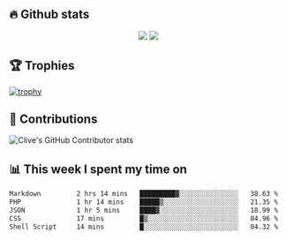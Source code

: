 ## &#128293; Github stats

<!-- GitHub Readme Streak Stats - https://github.com/DenverCoder1/github-readme-streak-stats -->
<p align="center">

<picture>
  <source 
    srcset="https://github-readme-stats.vercel.app/api?username=clivewalkden&count_private=true&show_icons=true&theme=darcula"
    media="(prefers-color-scheme: dark)"
  />
  <source
    srcset="https://github-readme-stats.vercel.app/api?username=clivewalkden&count_private=true&show_icons=true&theme=calm"
    media="(prefers-color-scheme: light), (prefers-color-scheme: no-preference)"
  />
  <img src="https://github-readme-stats.vercel.app/api?username=clivewalkden&count_private=true&show_icons=true&theme=darcula" />
</picture>

<a href="https://git.io/streak-stats" target="_blank">
  <img src="http://github-readme-streak-stats.herokuapp.com?user=clivewalkden&theme=darcula&date_format=j%20M%5B%20Y%5D" />
</a>

</p>

## &#127942; Trophies
[![trophy](https://github-profile-trophy.vercel.app/?username=clivewalkden&theme=onedark)](https://github.com/clivewalkden/github-profile-trophy)

## &#129309; Contributions
![Clive's GitHub Contributor stats](https://github-contributor-stats.vercel.app/api?username=clivewalkden)

## &#128202; This week I spent my time on
<!--START_SECTION:waka-->

```txt
Markdown         2 hrs 14 mins   █████████▓░░░░░░░░░░░░░░░   38.63 %
PHP              1 hr 14 mins    █████▒░░░░░░░░░░░░░░░░░░░   21.35 %
JSON             1 hr 5 mins     ████▓░░░░░░░░░░░░░░░░░░░░   18.99 %
CSS              17 mins         █▒░░░░░░░░░░░░░░░░░░░░░░░   04.96 %
Shell Script     14 mins         █░░░░░░░░░░░░░░░░░░░░░░░░   04.32 %
```

<!--END_SECTION:waka-->
